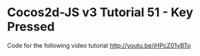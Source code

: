 Cocos2d-JS v3 Tutorial 51 - Key Pressed
=======================================

Code for the following video tutorial http://youtu.be/jHPcZ01yBTo
